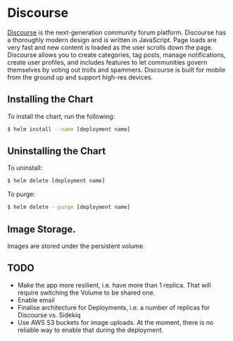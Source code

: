 # Discourse

[Discourse](https://www.discourse.org/) is the next-generation community forum platform. Discourse has a thoroughly modern design and is written in JavaScript. Page loads are very fast and new content is loaded as the user scrolls down the page. Discourse allows you to create categories, tag posts, manage notifications, create user profiles, and includes features to let communities govern themselves by voting out trolls and spammers. Discourse is built for mobile from the ground up and support high-res devices.


## Installing the Chart

To install the chart, run the following:

```bash
$ helm install --name [deployment name]
```

## Uninstalling the Chart

To uninstall:

```bash
$ helm delete [deployment name]
```

To purge:

```bash
$ helm delete --purge [deployment name]
```

## Image Storage.

Images are stored under the persistent volume.


## TODO

* Make the app more resilient, i.e. have more than 1 replica. That will require switching the Volume to be shared one.
* Enable email
* Finalise architecture for Deployments, i.e. a number of replicas for Discourse vs. Sidekiq
* Use AWS S3 buckets for image uploads. At the moment, there is no reliable way to enable that during the deployment.
